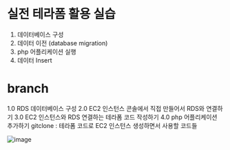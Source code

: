 # 실전 테라폼 활용 실습
1. 데이터베이스 구성
2. 데이터 이전 (database migration)
4. php 어플리케이션 실행
5. 데이터 Insert

# branch
1.0 RDS 데이터베이스 구성
2.0 EC2 인스턴스 콘솔에서 직접 만들어서 RDS와 연결하기
3.0 EC2 인스턴스와 RDS 연결하는 테라폼 코드 작성하기
4.0 php 어플리케이션 추가하기
gitclone : 테라폼 코드로 EC2 인스턴스 생성하면서 사용할 코드들

![image](https://github.com/user-attachments/assets/39f3500d-c492-49d4-880a-ca8dc25d0a57)
